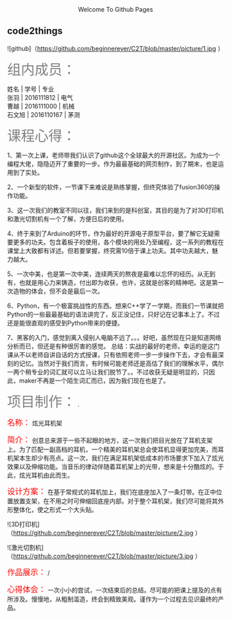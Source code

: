 <center>Welcome To Github Pages</center>

## code2things

![github]（https://github.com/beginnerever/C2T/blob/master/picture/1.jpg ）

 <font color="#808080" size="6px">组内成员：</font>

 姓名   | 学号        | 专业  
 张羽   | 2016111812  | 电气  
 曹越   | 2016111000  | 机械  
 石文旭 | 2016110167  | 茅测  

<font color="#808080" size="6px">课程心得：</font>

1、第一次上课，老师带我们认识了github这个全球最大的开源社区。为成为一个编程大佬，隐隐迈开了重要的一步。作为最最基础的网页制作，到了期末，也是运用到了实处。

2、一个新型的软件，一节课下来难说是熟练掌握，但终究体验了fusion360的操作功能。

3、这一次我们的教室不同以往，我们来到的是科创室，其目的是为了对3D打印机和激光切割机有一个了解，方便日后的使用。

4、终于来到了Arduino的环节，作为最好的开源电子原型平台，要了解它无疑需要更多的功夫。包含着板子的使用，各个模块的用处乃至编程，这一系列的教程在课堂上大致都有详述。但若要掌握，终究需10倍于课上功夫。其中功夫越大，魅力越大。

5、一次中美，也是第一次中美，连续两天的熬夜是最难以忘怀的经历。从无到有，也就是用心力来铸造，付出即为收获，也许，这就是创客的精神吧。这是第一次造物的体会，但不会是最后一次。

6、Python，有一个极富挑战性的东西。想来C++学了一学期，而我们一节课就把Python的一些最最基础的语法讲完了，反正没记住，只好记在记事本上了。不过还是能很直观的感受到Python带来的便捷。

7、黑客的入门，感觉到离入侵别人电脑不远了。。。好吧，虽然现在只是知道网络分析而已，但还是有种很厉害的感觉。
总结：实战的最好的老师，幸运的是这门课从不以老师自讲自话的方式授课，只有依照老师一步一步操作下去，才会有最深刻的记忆。当然对于我们而言，有时候可能老师还是高估了我们的理解水平，偶尔一两个稍专业的词汇就可以立马让我们脱节了。。不过收获无疑是明显的，只因此，maker不再是一个陌生词汇而已，因为我们现在也是了。

<font color="#808080" size="6px">项目制作：</font>
.

<font color="#FF0000" size="4px">名称：</font>
炫光耳机架

<font color="#FF0000" size="4px">简介：</font>
创意总来源于一些不起眼的地方，这一次我们把目光放在了耳机支架上。为了匹配一副高档的耳机，一个精美的耳机架总会使耳机显得更加完美，而耳机架本生却少有亮点。这一次，我们在满足耳机架低成本的市场要求下加入了炫光效果以及伸缩功能。当音乐的律动伴随着耳机架上的光带，想来是十分酷炫的。于此，炫光耳机由此而生。

<font color="#FF0000" size="4px">设计方案：</font>
在基于常规式的耳机加上，我们在底座加入了一条灯带。在正中位置放置支架，在不用之时可伸缩回底座内部。对于整个耳机架，我们尽可能将其外形整体化，使之形式一个大头贴。    

![3D打印机]（https://github.com/beginnerever/C2T/blob/master/picture/2.jpg ）    

![激光切割机]（https://github.com/beginnerever/C2T/blob/master/picture/3.jpg ）

<font color="#FF0000" size="4px">作品展示：</font>
/

<font color="#FF0000" size="4px">心得体会：</font>
一次小小的尝试，一次结束后的总结。尽可能的把课上提及的点有所涉及。慢慢地，从粗制滥造，终会到精致美观。谨作为一个过程去见识最终的产品。
